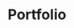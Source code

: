 ---
title: Portfolio
permalink: /portfolio/
layout: collection
collection: portfolio
entries_layout: grid
author_profile: true
<!-- classes: wide -->
---